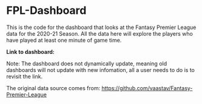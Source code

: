 # FPL-Dashboard

This is the code for the dashboard that looks at the Fantasy Premier League data for the 2020-21 Season. All the data here will explore the players who have played at least one minute of game time.

**Link to dashboard:** 

Note: The dashboard does not dynamically update, meaning old dashboards will not update with new infomation, all a user needs to do is to revisit the link.

The original data source comes from: https://github.com/vaastav/Fantasy-Premier-League
